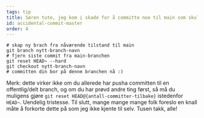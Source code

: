 ```yaml
---
tags: tip
title: Søren tute, jeg kom i skade for å committe noe til main som skulle ha vært på en helt ny branch!
id: accidental-commit-master
order: 4
---
```


```git
# skap ny brach fra nåværende tilstand til main
git branch nytt-branch-navn
# fjern siste commit fra main-branchen
git reset HEAD~ --hard
git checkout nytt-branch-navn
# committen din bor på denne branchen nå :)
```

Merk: dette virker ikke om du allerede har pusha committen til en offentlig/delt branch, og om du har prøvd andre ting først, så må du muligens gjøre `git reset HEAD@{antall-committer-tilbake}` istedenfor `HEAD~`. Uendelig tristesse. Til slutt, mange mange mange folk foreslo en knall måte å forkorte dette på som jeg ikke kjente til selv. Tusen takk, alle!
